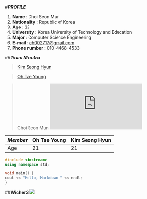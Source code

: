 #***PROFILE***
1. **Name** : Choi Seon Mun
2. **Nationality** : Republic of Korea
3. **Age** : 22
4. **University** : Korea University of Technology and Education
5. **Major** : Computer Science Engineering
6. **E-mail** : ch002717@gmail.com
7. **Phone number** : 010-4468-4533

##***Team Member***
>[Kim Seong Hyun](https://github.com/RedCham/ComputerSystemBasic/blob/master/README_SH.md)

>[Oh Tae Young][1]

>Choi Seon Mun ![최선문](https://github.com/RedCham/ComputerSystemBasic/edit/master/README_SM.md)

*Member* | Oh Tae Young | Kim Seong Hyun
---------|--------------|---------------
Age|21|21

```c++
#include <iostream>
using namespace std;

void main() {
cout << "Hello, Markdown!" << endl;
}
```

##**Wicher3**
![](http://gearnuke.com/wp-content/uploads/2015/10/witcher3-wallpaper.jpg)

[1]: http://github.com/RedCham/ComputerSystemBasic/blob/master/taeyoung.txt

